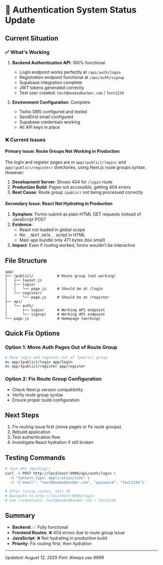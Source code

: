 # 🔐 Authentication System Status Update

## Current Situation

### ✅ What's Working
1. **Backend Authentication API**: 100% functional
   - Login endpoint works perfectly at `/api/auth/login`
   - Registration endpoint functional at `/api/auth/signup`
   - Supabase integration complete
   - JWT tokens generated correctly
   - Test user created: `test@bookedbarber.com` / `Test1234`

2. **Environment Configuration**: Complete
   - Twilio SMS configured and tested
   - SendGrid email configured
   - Supabase credentials working
   - All API keys in place

### ❌ Current Issues

#### Primary Issue: Route Groups Not Working in Production
The login and register pages are in `app/(public)/login/` and `app/(public)/register/` directories, using Next.js route groups syntax. However:

1. **Development Server**: Shows 404 for `/login` route
2. **Production Build**: Pages not accessible, getting 404 errors
3. **Root Cause**: Route group `(public)` not being processed correctly

#### Secondary Issue: React Not Hydrating in Production
1. **Symptom**: Forms submit as plain HTML GET requests instead of JavaScript POST
2. **Evidence**: 
   - React not loaded in global scope
   - No `__NEXT_DATA__` script in HTML
   - Main app bundle only 471 bytes (too small)
3. **Impact**: Even if routing worked, forms wouldn't be interactive

## File Structure
```
app/
├── (public)/           # Route group (not working)
│   ├── layout.js
│   ├── login/
│   │   └── page.js     # Should be at /login
│   └── register/
│       └── page.js     # Should be at /register
├── api/
│   └── auth/
│       ├── login/      # Working API endpoint
│       └── signup/     # Working API endpoint
└── page.js             # Homepage (working)
```

## Quick Fix Options

### Option 1: Move Auth Pages Out of Route Group
```bash
# Move login and register out of (public) group
mv app/(public)/login app/login
mv app/(public)/register app/register
```

### Option 2: Fix Route Group Configuration
- Check Next.js version compatibility
- Verify route group syntax
- Ensure proper build configuration

## Next Steps
1. Fix routing issue first (move pages or fix route groups)
2. Rebuild application
3. Test authentication flow
4. Investigate React hydration if still broken

## Testing Commands
```bash
# Test API (Working!)
curl -X POST http://localhost:9999/api/auth/login \
  -H "Content-Type: application/json" \
  -d '{"email": "test@bookedbarber.com", "password": "Test1234"}'

# After fixing routes, test UI
# Navigate to http://localhost:9999/login
# Use credentials: test@bookedbarber.com / Test1234
```

## Summary
- **Backend**: ✅ Fully functional
- **Frontend Routes**: ❌ 404 errors due to route group issue
- **JavaScript**: ❌ Not hydrating in production build
- **Priority**: Fix routing first, then hydration

---
*Updated: August 12, 2025*
*Port: Always use 9999*